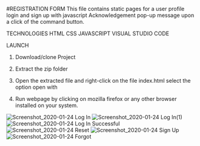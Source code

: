 #REGISTRATION FORM
This file contains static pages for a user profile login and sign up with javascript Acknowledgement pop-up message upon a click of the command button.

TECHNOLOGIES 
HTML
CSS
JAVASCRIPT
VISUAL STUDIO CODE

LAUNCH
1. Download/clone Project

2. Extract the zip folder

3. Open the extracted file and right-click on the file index.html select the option open with

4. Run webpage by clicking on mozilla firefox or any other browser installed on your system.


![Screenshot_2020-01-24 Log In](https://user-images.githubusercontent.com/59982887/73095363-b812eb00-3ee2-11ea-942b-3b067a7fef73.png)
![Screenshot_2020-01-24 Log In(1)](https://user-images.githubusercontent.com/59982887/73095361-b812eb00-3ee2-11ea-951c-b00d69532479.png)
![Screenshot_2020-01-24 Log In Successful](https://user-images.githubusercontent.com/59982887/73095367-b9441800-3ee2-11ea-9461-72b20087cb22.png)
![Screenshot_2020-01-24 Reset](https://user-images.githubusercontent.com/59982887/73095364-b8ab8180-3ee2-11ea-8e01-d828709e6ed4.png)
![Screenshot_2020-01-24 Sign Up](https://user-images.githubusercontent.com/59982887/73095365-b8ab8180-3ee2-11ea-96c8-333889b45d66.png)
![Screenshot_2020-01-24 Forgot](https://user-images.githubusercontent.com/59982887/73095366-b8ab8180-3ee2-11ea-8c6d-41cdf38e5071.png)
